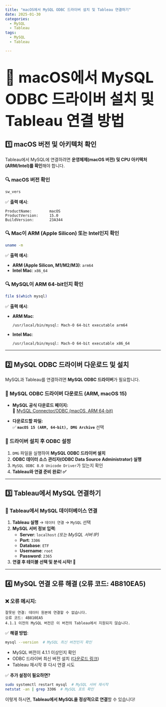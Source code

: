 ```yaml
---
title: "macOS에서 MySQL ODBC 드라이버 설치 및 Tableau 연결하기"
date: 2025-01-30
categories:
  - MySQL
  - Tableau
tags:
  - MySQL
  - Tableau

---
```


# <font size="15">📌 macOS에서 MySQL ODBC 드라이버 설치 및 Tableau 연결 방법</font>

## **1️⃣ macOS 버전 및 아키텍처 확인**
Tableau에서 MySQL에 연결하려면 **운영체제(macOS 버전) 및 CPU 아키텍처(ARM/Intel)를 확인**해야 합니다.

### **🔍 macOS 버전 확인**
```sh
sw_vers
```
✅ **출력 예시**:
```
ProductName:        macOS
ProductVersion:     15.0
BuildVersion:       23A344
```

### **🔍 Mac이 ARM (Apple Silicon) 또는 Intel인지 확인**
```sh
uname -m
```
✅ **출력 예시**:
- **ARM (Apple Silicon, M1/M2/M3)**: `arm64`
- **Intel Mac**: `x86_64`

### **🔍 MySQL이 ARM 64-bit인지 확인**
```sh
file $(which mysql)
```
✅ **출력 예시**:
- **ARM Mac**:
  ```
  /usr/local/bin/mysql: Mach-O 64-bit executable arm64
  ```
- **Intel Mac**:
  ```
  /usr/local/bin/mysql: Mach-O 64-bit executable x86_64
  ```

---

## **2️⃣ MySQL ODBC 드라이버 다운로드 및 설치**
MySQL과 Tableau를 연결하려면 **MySQL ODBC 드라이버**가 필요합니다.

### **📌 MySQL ODBC 드라이버 다운로드 (ARM, macOS 15)**
- **MySQL 공식 다운로드 페이지:**  
  🔗 [MySQL Connector/ODBC (macOS, ARM 64-bit)](https://dev.mysql.com/downloads/connector/odbc/)

- **다운로드할 파일:**  
  ✅ **`macOS 15 (ARM, 64-bit), DMG Archive`** 선택

### **📌 드라이버 설치 후 ODBC 설정**
1. `DMG` 파일을 실행하여 **MySQL ODBC 드라이버 설치**
2. **ODBC 데이터 소스 관리자(ODBC Data Source Administrator) 실행**
3. `MySQL ODBC 8.0 Unicode Driver`가 있는지 확인
4. **Tableau와 연결 준비 완료! ✅**

---

## **3️⃣ Tableau에서 MySQL 연결하기**
### **📌 Tableau에서 MySQL 데이터베이스 연결**
1. **Tableau 실행** → `데이터 연결` → `MySQL` 선택
2. **MySQL 서버 정보 입력**:
   - **Server**: `localhost` *(또는 MySQL 서버 IP)*
   - **Port**: `3306`
   - **Database**: `ETF`
   - **Username**: `root`
   - **Password**: `2365`
3. **연결 후 테이블 선택 및 분석 시작! 🚀**

---

## **4️⃣ MySQL 연결 오류 해결 (오류 코드: 4B810EA5)**
### **❌ 오류 메시지:**
```
잘못된 연결: 데이터 원본에 연결할 수 없습니다.
오류 코드: 4B810EA5
4.1.1 이전의 MySQL 버전은 이 버전의 Tableau에서 지원되지 않습니다.
```

✅ **해결 방법**:
```sh
mysql --version  # MySQL 최신 버전인지 확인
```
- MySQL 버전이 4.1.1 이상인지 확인
- ODBC 드라이버 최신 버전 설치 ([다운로드 링크](https://dev.mysql.com/downloads/connector/odbc/))
- Tableau 재시작 후 다시 연결 시도

✅ **추가 설정이 필요하면?**
```sh
sudo systemctl restart mysql  # MySQL 서버 재시작
netstat -an | grep 3306  # MySQL 포트 확인
```

이렇게 하시면,
**Tableau에서 MySQL을 정상적으로 연결**할 수 있습니다!
